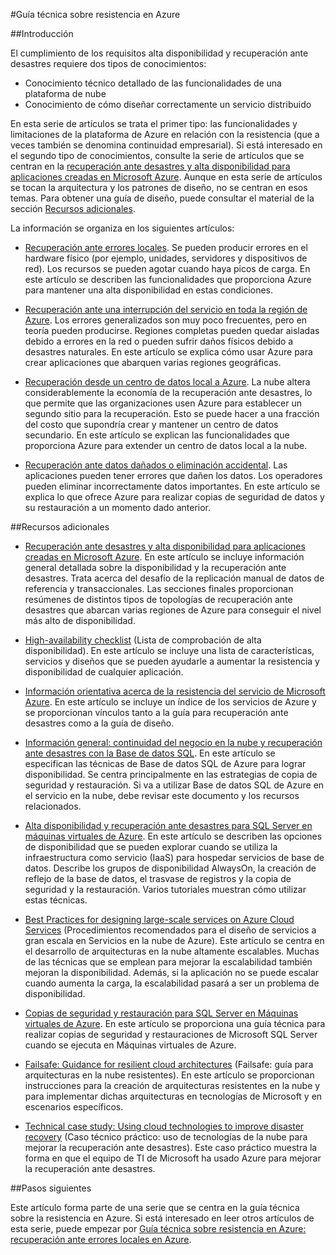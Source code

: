 <properties
   pageTitle="Índice de la guía técnica sobre resistencia | Microsoft Azure"
   description="Índice de artículos técnicos para entender y diseñar aplicaciones resistentes, con alta disponibilidad y con tolerancia a errores, así como para planear la recuperación ante desastres y la continuidad empresarial"
   services=""
   documentationCenter="na"
   authors="adamglick"
   manager="hongfeig"
   editor=""/>

<tags
   ms.service="resiliency"
   ms.devlang="na"
   ms.topic="article"
   ms.tgt_pltfrm="na"
   ms.workload="na"
   ms.date="08/01/2016"
   ms.author="aglick"/>

#Guía técnica sobre resistencia en Azure

##Introducción

El cumplimiento de los requisitos alta disponibilidad y recuperación ante desastres requiere dos tipos de conocimientos:

- Conocimiento técnico detallado de las funcionalidades de una plataforma de nube
- Conocimiento de cómo diseñar correctamente un servicio distribuido

En esta serie de artículos se trata el primer tipo: las funcionalidades y limitaciones de la plataforma de Azure en relación con la resistencia (que a veces también se denomina continuidad empresarial). Si está interesado en el segundo tipo de conocimientos, consulte la serie de artículos que se centran en la [recuperación ante desastres y alta disponibilidad para aplicaciones creadas en Microsoft Azure](https://aka.ms/drtechguide). Aunque en esta serie de artículos se tocan la arquitectura y los patrones de diseño, no se centran en esos temas. Para obtener una guía de diseño, puede consultar el material de la sección [Recursos adicionales](#additional-resources).

La información se organiza en los siguientes artículos:

- [Recuperación ante errores locales](resiliency-technical-guidance-recovery-local-failures.md). Se pueden producir errores en el hardware físico (por ejemplo, unidades, servidores y dispositivos de red). Los recursos se pueden agotar cuando haya picos de carga. En este artículo se describen las funcionalidades que proporciona Azure para mantener una alta disponibilidad en estas condiciones.

- [Recuperación ante una interrupción del servicio en toda la región de Azure](resiliency-technical-guidance-recovery-loss-azure-region.md). Los errores generalizados son muy poco frecuentes, pero en teoría pueden producirse. Regiones completas pueden quedar aisladas debido a errores en la red o pueden sufrir daños físicos debido a desastres naturales. En este artículo se explica cómo usar Azure para crear aplicaciones que abarquen varias regiones geográficas.

- [Recuperación desde un centro de datos local a Azure](resiliency-technical-guidance-recovery-on-premises-azure.md). La nube altera considerablemente la economía de la recuperación ante desastres, lo que permite que las organizaciones usen Azure para establecer un segundo sitio para la recuperación. Esto se puede hacer a una fracción del costo que supondría crear y mantener un centro de datos secundario. En este artículo se explican las funcionalidades que proporciona Azure para extender un centro de datos local a la nube.

- [Recuperación ante datos dañados o eliminación accidental](resiliency-technical-guidance-recovery-data-corruption.md). Las aplicaciones pueden tener errores que dañen los datos. Los operadores pueden eliminar incorrectamente datos importantes. En este artículo se explica lo que ofrece Azure para realizar copias de seguridad de datos y su restauración a un momento dado anterior.

##Recursos adicionales

- [Recuperación ante desastres y alta disponibilidad para aplicaciones creadas en Microsoft Azure](resiliency-disaster-recovery-high-availability-azure-applications.md). En este artículo se incluye información general detallada sobre la disponibilidad y la recuperación ante desastres. Trata acerca del desafío de la replicación manual de datos de referencia y transaccionales. Las secciones finales proporcionan resúmenes de distintos tipos de topologías de recuperación ante desastres que abarcan varias regiones de Azure para conseguir el nivel más alto de disponibilidad.

- [High-availability checklist](resiliency-high-availability-checklist.md) (Lista de comprobación de alta disponibilidad). En este artículo se incluye una lista de características, servicios y diseños que se pueden ayudarle a aumentar la resistencia y disponibilidad de cualquier aplicación.

- [Información orientativa acerca de la resistencia del servicio de Microsoft Azure](resiliency-service-guidance-index.md). En este artículo se incluye un índice de los servicios de Azure y se proporcionan vínculos tanto a la guía para recuperación ante desastres como a la guía de diseño.

- [Información general: continuidad del negocio en la nube y recuperación ante desastres con la Base de datos SQL](../sql-database/sql-database-business-continuity.md). En este artículo se especifican las técnicas de Base de datos SQL de Azure para lograr disponibilidad. Se centra principalmente en las estrategias de copia de seguridad y restauración. Si va a utilizar Base de datos SQL de Azure en el servicio en la nube, debe revisar este documento y los recursos relacionados.

- [Alta disponibilidad y recuperación ante desastres para SQL Server en máquinas virtuales de Azure](../virtual-machines/virtual-machines-windows-sql-high-availability-dr.md). En este artículo se describen las opciones de disponibilidad que se pueden explorar cuando se utiliza la infraestructura como servicio (IaaS) para hospedar servicios de base de datos. Describe los grupos de disponibilidad AlwaysOn, la creación de reflejo de la base de datos, el trasvase de registros y la copia de seguridad y la restauración. Varios tutoriales muestran cómo utilizar estas técnicas.

- [Best Practices for designing large-scale services on Azure Cloud Services](https://azure.microsoft.com//blog/best-practices-for-designing-large-scale-services-on-windows-azure/) (Procedimientos recomendados para el diseño de servicios a gran escala en Servicios en la nube de Azure). Este artículo se centra en el desarrollo de arquitecturas en la nube altamente escalables. Muchas de las técnicas que se emplean para mejorar la escalabilidad también mejoran la disponibilidad. Además, si la aplicación no se puede escalar cuando aumenta la carga, la escalabilidad pasará a ser un problema de disponibilidad.

- [Copias de seguridad y restauración para SQL Server en Máquinas virtuales de Azure](../virtual-machines/virtual-machines-windows-sql-backup-recovery.md). En este artículo se proporciona una guía técnica para realizar copias de seguridad y restauraciones de Microsoft SQL Server cuando se ejecuta en Máquinas virtuales de Azure.

- [Failsafe: Guidance for resilient cloud architectures](https://channel9.msdn.com/Series/FailSafe) (Failsafe: guía para arquitecturas en la nube resistentes). En este artículo se proporcionan instrucciones para la creación de arquitecturas resistentes en la nube y para implementar dichas arquitecturas en tecnologías de Microsoft y en escenarios específicos.

- [Technical case study: Using cloud technologies to improve disaster recovery](https://www.microsoft.com/itshowcase/Article/Content/737/Using-cloud-technologies-to-improve-disaster-recovery) (Caso técnico práctico: uso de tecnologías de la nube para mejorar la recuperación ante desastres). Este caso práctico muestra la forma en que el equipo de TI de Microsoft ha usado Azure para mejorar la recuperación ante desastres.

##Pasos siguientes

Este artículo forma parte de una serie que se centra en la guía técnica sobre la resistencia en Azure. Si está interesado en leer otros artículos de esta serie, puede empezar por [Guía técnica sobre resistencia en Azure: recuperación ante errores locales en Azure](resiliency-technical-guidance-recovery-local-failures.md).

<!---HONumber=AcomDC_0803_2016-->